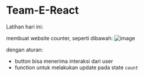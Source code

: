 # Team-E-React

Latihan hari ini:

membuat website counter, seperti dibawah:
![image](https://github.com/playmakermz/Team-E-React/assets/60807663/9954212f-1995-42c4-904c-876873c97dc9)

dengan aturan:
- button bisa menerima interaksi dari user
- function untuk melakukan update pada state `count`
